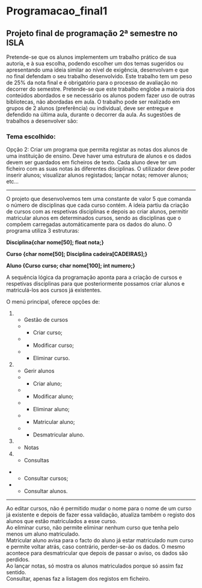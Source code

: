 # Programacao_final1
## Projeto final de programação 2ª semestre no ISLA

Pretende-se que os alunos implementem um trabalho prático de sua autoria, e à sua escolha, podendo escolher um dos temas sugeridos ou apresentando uma ideia similar ao nível de exigência, desenvolvam e que no final defendam o seu trabalho desenvolvido.
Este trabalho tem um peso de 25% da nota final e é obrigatório para o processo de avaliação no decorrer do semestre.
Pretende-se que este trabalho englobe a maioria dos conteúdos abordados e se necessário os alunos podem fazer uso de outras bibliotecas, não abordadas em aula.
O trabalho pode ser realizado em grupos de 2 alunos (preferência) ou individual, deve ser entregue e defendido na última aula, durante o decorrer da aula.
As sugestões de trabalhos a desenvolver são:

### Tema escolhido:
Opção 2: Criar um programa que permita registar as notas dos alunos de uma instituição de ensino.
Deve haver uma estrutura de alunos e os dados devem ser guardados em ficheiros de texto. Cada aluno deve ter um ficheiro com as suas notas às diferentes disciplinas. O utilizador deve poder inserir alunos; visualizar alunos registados; lançar notas; remover alunos; etc…

---

O projeto que desenvolvemos tem uma constante de valor 5 que comanda o número de disciplinas que cada curso contém. A ideia partiu da criação de cursos com as respetivas disciplinas e depois ao criar alunos, permitir matricular alunos em determinados cursos, sendo as disciplinas que o compõem carregadas automáticamente para os dados do aluno.
O programa utiliza 3 estruturas:

**Disciplina{char nome[50]; float nota;}**

**Curso {char nome[50]; Disciplina cadeira[CADEIRAS];}**

**Aluno {Curso curso; char nome[100]; int numero;}**

A sequência lógica da programação aponta para a criação de cursos e respetivas disciplinas para que posteriormente possamos criar alunos e matriculá-los aos cursos já existentes.

O menú principal, oferece opções de:   
1. - Gestão de cursos   
	+ - Criar curso;   
	+ - Modificar curso;   
	+ - Eliminar curso.   
2. - Gerir alunos   
	+ - Criar aluno;   
	+ - Modificar aluno;   
	+ - Eliminar aluno;   
	+ - Matricular aluno;   
	+ - Desmatricular aluno.   
3. - Notas   
4. - Consultas   
 + - Consultar cursos;   
 + - Consultar alunos.   

 ---
Ao editar cursos, não é permitido mudar o nome para o nome de um curso já existente e depois de fazer essa validação, atualiza também o registo dos alunos que estão matriculados a esse curso.   
Ao eliminar curso, não permite eliminar nenhum curso que tenha pelo menos um aluno matriculado.   
Matricular aluno avisa para o facto do aluno já estar matriculado num curso e permite voltar atrás, caso contrário, perder-se-ão os dados. O mesmo acontece para desmatricular que depois de passar o aviso, os dados são perdidos.   
Ao lançar notas, só mostra os alunos matriculados porque só assim faz sentido.   
Consultar, apenas faz a listagem dos registos em ficheiro.